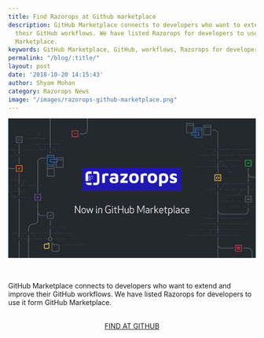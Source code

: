 ```yaml
---
title: Find Razorops at Github marketplace
description: GitHub Marketplace connects to developers who want to extend and improve
  their GitHub workflows. We have listed Razorops for developers to use it form GitHub
  Marketplace.
keywords: GitHub Marketplace, GitHub, workflows, Razorops for developers
permalink: "/blog/:title/"
layout: post
date: '2018-10-20 14:15:43'
author: Shyam Mohan
category: Razorops News
image: "/images/razorops-github-marketplace.png"
---
```


<a href="https://github.com/apps/razorops-ci-cd" target="_blank"> <img src="/images/razorops-github-marketplace.png" class="img-responsive" alt="razorops github marketplace"></a>

<br>

GitHub Marketplace connects to developers who want to extend and improve their GitHub workflows. We have listed Razorops for developers to use it form GitHub Marketplace.

<br>
<center>
	<a href="https://github.com/apps/razorops-ci-cd" target="_blank" class="btn btn-success btn-lg btn-rounded pr-4 pl-4 mr-4">FIND AT GITHUB</a>
</center>

<br>
